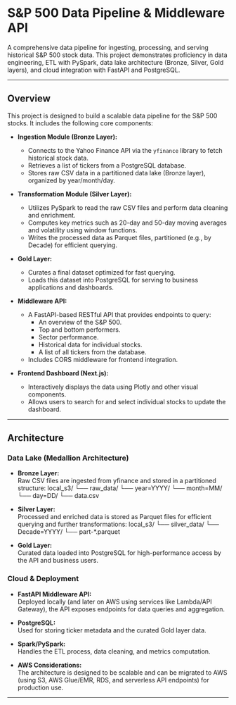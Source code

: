 # S&P 500 Data Pipeline & Middleware API

A comprehensive data pipeline for ingesting, processing, and serving historical S&P 500 stock data. This project demonstrates proficiency in data engineering, ETL with PySpark, data lake architecture (Bronze, Silver, Gold layers), and cloud integration with FastAPI and PostgreSQL.

---

## Overview

This project is designed to build a scalable data pipeline for the S&P 500 stocks. It includes the following core components:

- **Ingestion Module (Bronze Layer):**
  - Connects to the Yahoo Finance API via the `yfinance` library to fetch historical stock data.
  - Retrieves a list of tickers from a PostgreSQL database.
  - Stores raw CSV data in a partitioned data lake (Bronze layer), organized by year/month/day.

- **Transformation Module (Silver Layer):**
  - Utilizes PySpark to read the raw CSV files and perform data cleaning and enrichment.
  - Computes key metrics such as 20-day and 50-day moving averages and volatility using window functions.
  - Writes the processed data as Parquet files, partitioned (e.g., by Decade) for efficient querying.

- **Gold Layer:**
  - Curates a final dataset optimized for fast querying.
  - Loads this dataset into PostgreSQL for serving to business applications and dashboards.

- **Middleware API:**
  - A FastAPI-based RESTful API that provides endpoints to query:
    - An overview of the S&P 500.
    - Top and bottom performers.
    - Sector performance.
    - Historical data for individual stocks.
    - A list of all tickers from the database.
  - Includes CORS middleware for frontend integration.

- **Frontend Dashboard (Next.js):**
  - Interactively displays the data using Plotly and other visual components.
  - Allows users to search for and select individual stocks to update the dashboard.

---

## Architecture

### Data Lake (Medallion Architecture)

- **Bronze Layer:**  
  Raw CSV files are ingested from yfinance and stored in a partitioned structure:
  local_s3/ 
    └── raw_data/ 
      └── year=YYYY/ 
        └── month=MM/ 
          └── day=DD/ 
            └── data.csv

- **Silver Layer:**  
Processed and enriched data is stored as Parquet files for efficient querying and further transformations:
local_s3/
  └── silver_data/
    └── Decade=YYYY/
      └── part-*.parquet

  
- **Gold Layer:**  
Curated data loaded into PostgreSQL for high-performance access by the API and business users.

### Cloud & Deployment

- **FastAPI Middleware API:**  
Deployed locally (and later on AWS using services like Lambda/API Gateway), the API exposes endpoints for data queries and aggregation.

- **PostgreSQL:**  
Used for storing ticker metadata and the curated Gold layer data.

- **Spark/PySpark:**  
Handles the ETL process, data cleaning, and metrics computation.

- **AWS Considerations:**  
The architecture is designed to be scalable and can be migrated to AWS (using S3, AWS Glue/EMR, RDS, and serverless API endpoints) for production use.

---

